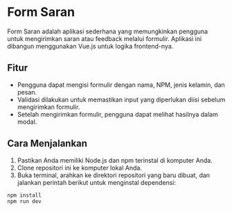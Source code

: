 # Form Saran

Form Saran adalah aplikasi sederhana yang memungkinkan pengguna untuk mengirimkan saran atau feedback melalui formulir. Aplikasi ini dibangun menggunakan Vue.js untuk logika frontend-nya.

## Fitur

- Pengguna dapat mengisi formulir dengan nama, NPM, jenis kelamin, dan pesan.
- Validasi dilakukan untuk memastikan input yang diperlukan diisi sebelum mengirimkan formulir.
- Setelah mengirimkan formulir, pengguna dapat melihat hasilnya dalam modal.

## Cara Menjalankan

1. Pastikan Anda memiliki Node.js dan npm terinstal di komputer Anda.
2. Clone repositori ini ke komputer lokal Anda.
3. Buka terminal, arahkan ke direktori repositori yang baru dibuat, dan jalankan perintah berikut untuk menginstal dependensi:

```bash
npm install
npm run dev
